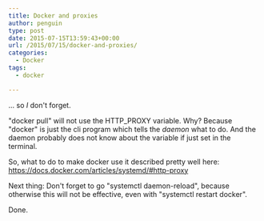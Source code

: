 ```yaml
---
title: Docker and proxies
author: penguin
type: post
date: 2015-07-15T13:59:43+00:00
url: /2015/07/15/docker-and-proxies/
categories:
  - Docker
tags:
  - docker

---
```

... so _I_ don't forget.

"docker pull" will not use the HTTP_PROXY variable. Why? Because "docker" is just the cli program which tells the _daemon_ what to do. And the daemon probably does not know about the variable if just set in the terminal.

So, what to do to make docker use it described pretty well here: <https://docs.docker.com/articles/systemd/#http-proxy>

Next thing: Don't forget to go "systemctl daemon-reload", because otherwise this will not be effective, even with "systemctl restart docker".

Done.